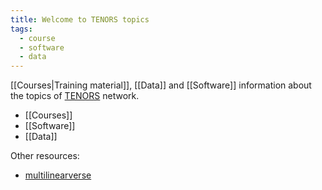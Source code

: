```yaml
---
title: Welcome to TENORS topics
tags:
  - course
  - software
  - data
---
```

[[Courses|Training material]], [[Data]] and [[Software]] information about the topics of  [TENORS](http://tenors-network.eu) network.

 - [[Courses]] 
 - [[Software]]
 - [[Data]]

Other resources:
 - [multilinearverse](https://multilinearverse.com/) 






